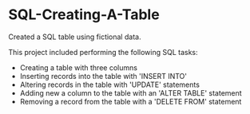 # SQL-Creating-A-Table

Created a SQL table using fictional data.

This project included performing the following SQL tasks:
- Creating a table with three columns
- Inserting records into the table with 'INSERT INTO'
- Altering records in the table with 'UPDATE' statements
- Adding new a column to the table with an 'ALTER TABLE' statement
- Removing a record from the table with a 'DELETE FROM' statement
